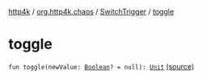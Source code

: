 [http4k](../../index.md) / [org.http4k.chaos](../index.md) / [SwitchTrigger](index.md) / [toggle](./toggle.md)

# toggle

`fun toggle(newValue: `[`Boolean`](https://kotlinlang.org/api/latest/jvm/stdlib/kotlin/-boolean/index.html)`? = null): `[`Unit`](https://kotlinlang.org/api/latest/jvm/stdlib/kotlin/-unit/index.html) [(source)](https://github.com/http4k/http4k/blob/master/http4k-testing-chaos/src/main/kotlin/org/http4k/chaos/ChaosTriggers.kt#L168)